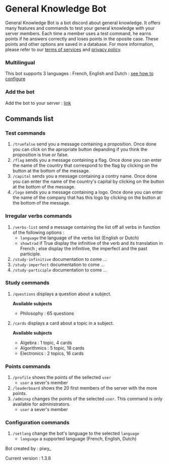 # General Knowledge Bot
General Knowledge Bot is a bot discord about general knowledge. It offers many features and commands to test your general knowledge with your server members. Each time a member uses a test command, he earns points if he answers correctly and loses points in the oposite case. These points and other options are saved in a database. For more information, please refer to our [terms of services](https://byp-studio.pyhaubruge.repl.co/terms-of-services.html) and [privacy policy](https://byp-studio.pyhaubruge.repl.co/privacy-policy.html).

### Multilingual
This bot supports 3 languages : French, English and Dutch : [see how to configure](#configuration-commands)

### Add the bot
Add the bot to your server : [link](https://discord.com/api/oauth2/authorize?client_id=803979491373219840&permissions=8&scope=applications.commands%20bot)

## Commands list
### Test commands
1. `/truefalse` send you a message containing a proposition. Once done you can click on the apropriate button depanding if you think the proposition is true or false.
2. `/flag` sends you a message containing a flag. Once done you can enter the name of the country that correspond to the flag by clicking on the button at the bottom of the message.
3. `/capital` sends you a message containing a contry name. Once done you can enter the name of the country's capital by clicking on the button at the bottom of the message.
4. `/logo` sends you a message containing a logo. Once done you can enter the name of the company that has this logo by clicking on the button at the bottom of the message.

### Irregular verbs commands
1. `/verbs-list` send a message containing the list off all verbs in function of the following options :
    - `language` the language of the verbs list (English or Dutch)
    - `showtrad` if True display the infinitive of the verb and its translation in French ; else display the infinitive, the imperfect and the past participle.
2. `/study-infinitive` documentation to come ...
3. `/study-imperfect` documentation to come ...
4. `/study-participle` documentation to come ...

### Study commands
1. `/questions` displays a question about a subject.

    __Available subjects__
    - Philosophy : 65 questions
3. `/cards` displays a card about a topic in a subject.
   
    __Available subjects__
    - Algebra : 1 topic, 4 cards
    - Algorithmics : 5 topic, 18 cards
    - Electronics : 2 topics, 16 cards

### Points commands
1. `/profile` shows the points of the sellected `user`
    - `user` a sever's member
2. `/leaderboard` shows the 20 first members of the server with the more points.
3. `/adminxp` changes the points of the selected `user`. This command is only available for administrators.
    - `user` a sever's member
    
### Configuration commands
1. `/setlang` change the bot's language to the selected `language`
    - `language` a supported language (French, English, Dutch)


Bot created by : piwy_


Current version : 1.3.8
